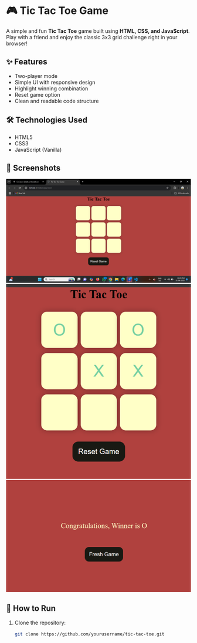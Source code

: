 # 🎮 Tic Tac Toe Game

A simple and fun **Tic Tac Toe** game built using **HTML, CSS, and JavaScript**. Play with a friend and enjoy the classic 3x3 grid challenge right in your browser!

## ✨ Features

- Two-player mode
- Simple UI with responsive design
- Highlight winning combination
- Reset game option
- Clean and readable code structure

## 🛠️ Technologies Used

- HTML5
- CSS3
- JavaScript (Vanilla)

## 📸 Screenshots
![Tic Tac Toe Screenshot](tac.png)
![Tic Tac Toe Screenshot](tic.png)
![Tic Tac Toe Screenshot](toe.png) 
## 🚀 How to Run

1. Clone the repository:

   ```bash
   git clone https://github.com/yourusername/tic-tac-toe.git
